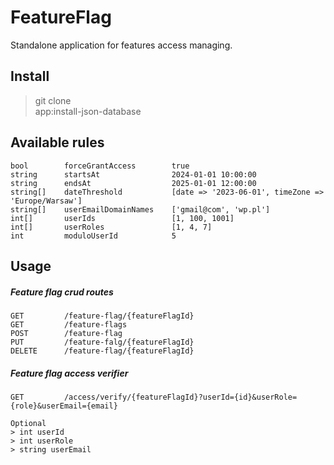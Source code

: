 # FeatureFlag

Standalone application for features access managing.

## Install

> git clone <br>
> app:install-json-database

## Available rules

    bool        forceGrantAccess        true
    string      startsAt                2024-01-01 10:00:00
    string      endsAt                  2025-01-01 12:00:00
    string[]    dateThreshold           [date => '2023-06-01', timeZone => 'Europe/Warsaw']
    string[]    userEmailDomainNames    ['gmail@com', 'wp.pl']
    int[]       userIds                 [1, 100, 1001]    
    int[]       userRoles               [1, 4, 7]
    int         moduloUserId            5 

## Usage

##### Feature flag crud routes

    GET         /feature-flag/{featureFlagId}
    GET         /feature-flags
    POST        /feature-flag
    PUT         /feature-falg/{featureFlagId}
    DELETE      /feature-flag/{featureFlagId}


##### Feature flag access verifier

    GET         /access/verify/{featureFlagId}?userId={id}&userRole={role}&userEmail={email}

    Optional
    > int userId    
    > int userRole
    > string userEmail
